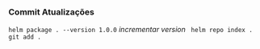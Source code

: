 ### Commit Atualizações
`` helm package . --version 1.0.0 `` *incrementar version*
`` helm repo index .``
`` git add .``
